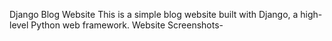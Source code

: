 Django Blog Website
This is a simple blog website built with Django, a high-level Python web framework. 
Website Screenshots-
